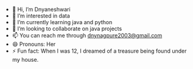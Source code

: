 - 👋 Hi, I’m Dnyaneshwari
- 👀 I’m interested in data 
- 🌱 I’m currently learning java and python
- 💞️ I’m looking to collaborate on java projects
- 📫 You can reach me through dnynagpure2003@gmail.com 
- 😄 Pronouns: Her
- ⚡ Fun fact: When I was 12, I dreamed of a treasure being found under my house.
<!---
dnyaneshwari2003/dnyaneshwari2003 is a ✨ special ✨ repository because its `README.md` (this file) appears on your GitHub profile.
You can click the Preview link to take a look at your changes.
--->
